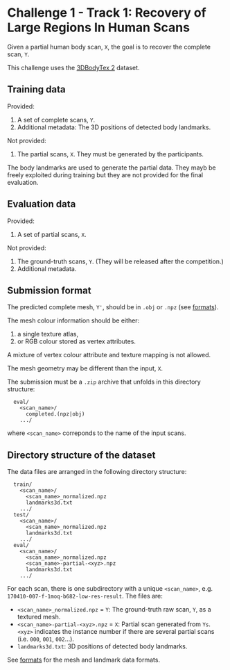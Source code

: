 # Challenge 1 - Track 1: Recovery of Large Regions In Human Scans

Given a partial human body scan, `X`, the goal is to recover the complete scan,
`Y`.

This challenge uses the [3DBodyTex 2](dataset_3dbodytex2.md) dataset.


## Training data

Provided:

1. A set of complete scans, `Y`.
2. Additional metadata: The 3D positions of detected body landmarks.

Not provided:

1. The partial scans, `X`. They must be generated by the participants.

The body landmarks are used to generate the partial data.
They mayb be freely exploited during training but they are not provided for the
final evaluation.


## Evaluation data

Provided:

1. A set of partial scans, `X`.

Not provided:

1. The ground-truth scans, `Y`.
   (They will be released after the competition.)
2. Additional metadata.


## Submission format

The predicted complete mesh, `Y'`, should be in `.obj` or `.npz` (see
[formats](formats.md)).

The mesh colour information should be either:

1. a single texture atlas,
2. or RGB colour stored as vertex attributes.

A mixture of vertex colour attribute and texture mapping is not allowed.

The mesh geometry may be different than the input, `X`.

The submission must be a `.zip` archive that unfolds in this directory
structure:

```
  eval/
    <scan_name>/
      completed.(npz|obj)
    .../
```

where `<scan_name>` correponds to the name of the input scans.


## Directory structure of the dataset

The data files are arranged in the following directory structure:

```
  train/
    <scan_name>/
      <scan_name>_normalized.npz
      landmarks3d.txt
    .../
  test/
    <scan_name>/
      <scan_name>_normalized.npz
      landmarks3d.txt
    .../
  eval/
    <scan_name>/
      <scan_name>_normalized.npz
      <scan_name>-partial-<xyz>.npz
      landmarks3d.txt
    .../
```

For each scan, there is one subdirectory with a unique `<scan_name>`,
e.g. `170410-007-f-1moq-b682-low-res-result`.
The files are:

* `<scan_name>_normalized.npz` = `Y`:
  The ground-truth raw scan, `Y`, as a textured mesh.
* `<scan_name>-partial-<xyz>.npz` = `X`:
  Partial scan generated from `Ys`.
  `<xyz>` indicates the instance number if there are several partial scans
  (i.e. `000`, `001`, `002`...).
* `landmarks3d.txt`: 3D positions of detected body landmarks.

See [formats](formats.md) for the mesh and landmark data formats.
